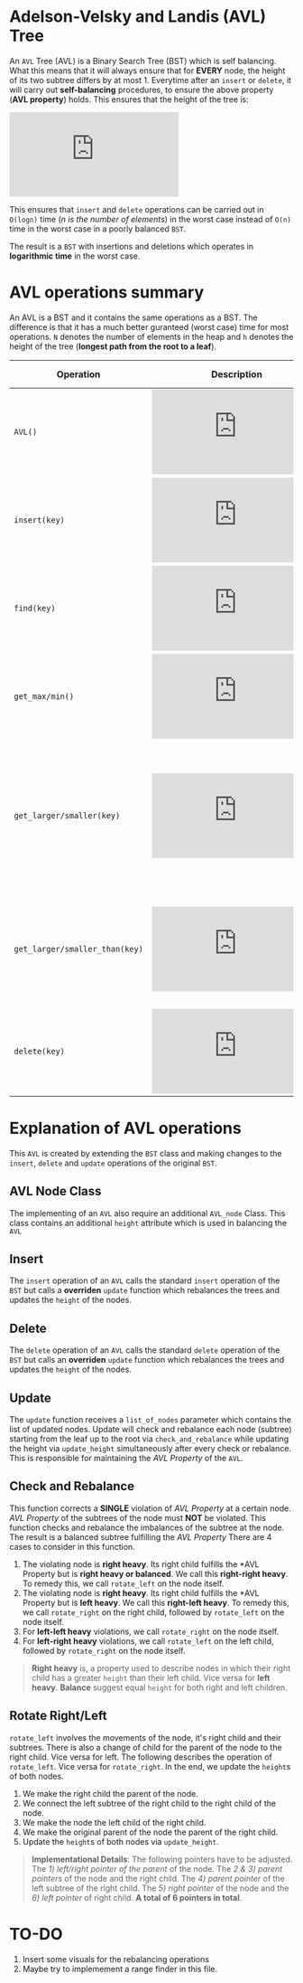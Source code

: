 # Adelson-Velsky and Landis (AVL) Tree
An `AVL` Tree (AVL) is a Binary Search Tree (BST) which is self balancing. What this means that it will always ensure that for **EVERY** node, the height of its two subtree differs by at most 1. Everytime after an `insert` or `delete`, it will carry out **self-balancing** procedures, to ensure the above property (**AVL property**) holds. This ensures that the height of the tree is:

![equation](https://latex.codecogs.com/gif.latex?height%3DO%28%5Clog%20n%29)

This ensures that `insert` and `delete` operations can be carried out in `O(logn)` time (*n is the number of elements*) in the worst case instead of `O(n)` time in the worst case in a poorly balanced `BST`. 

The result is a `BST` with insertions and 
deletions which operates in **logarithmic time** in the worst case.

# AVL operations summary
An AVL is a BST and it contains the same operations as a BST. The difference is that it has a much better guranteed (worst case) time for most operations. `N` denotes the number of elements in the heap and `h` denotes the height of the tree (**longest path from the root to a leaf**).

|Operation|Description|Time Complexity|
|----------------|-------------------------------|-----------------------------|
`AVL()`|![equation](https://latex.codecogs.com/png.latex?O%281%29)|Constructor for `AVL`.
`insert(key)`|![equation](https://latex.codecogs.com/gif.latex?O%28%5Clog%20n%29)|Inserts key into the data structure while maintaining AVL property.
`find(key)`|![equation](https://latex.codecogs.com/gif.latex?O%28%5Clog%20n%29)| Finds and returns the specified key. Returns `None` if key is not found.
`get_max/min()`|![equation](https://latex.codecogs.com/gif.latex?O%28%5Clog%20n%29)|Returns the element with the largest/smallest key.
`get_larger/smaller(key)`|![equation](https://latex.codecogs.com/gif.latex?O%28%5Clog%20n%29)|Returns the first key which is **strictly** smaller/larger than the key specified. Returns `None` if there's nothing **strictly** smaller/larger or **if the key specified key is not in `AVL`**.
`get_larger/smaller_than(key)`|![equation](https://latex.codecogs.com/gif.latex?O%28%5Clog%20n%29)|Returns the first key which is **strictly** smaller/larger than the key specified. Returns `None` if there's nothing **strictly** smaller/larger.
`delete(key)`|![equation](https://latex.codecogs.com/gif.latex?O%28%5Clog%20n%29)|Returns and deletes the specified key. Returns `None` if specified key is not found in the `AVL`.

# Explanation of AVL operations
This `AVL` is created by extending the `BST` class and making changes to the `insert`, `delete` and `update` operations of the original `BST`.

## AVL Node Class
The implementing of an `AVL` also require an additional `AVL_node` Class. This class contains an additional `height` attribute which is used in balancing the `AVL`

## Insert
The `insert` operation of an `AVL` calls the standard `insert` operation of the `BST` but calls a **overriden** `update` function which rebalances the trees and updates the `height` of the nodes.

## Delete
The `delete` operation of an `AVL` calls the standard `delete` operation of the `BST` but calls an **overriden** `update` function which rebalances the trees and updates the `height` of the nodes.

## Update
The `update` function receives a `list_of_nodes` parameter which contains the list of updated nodes. Update will check and rebalance each node (subtree) starting from the leaf up to the root via `check_and_rebalance` while updating the height via `update_height` simultaneously after every check or rebalance. This is responsible for maintaining the *AVL Property* of the `AVL`.

## Check and Rebalance
This function corrects a **SINGLE** violation of *AVL Property* at a certain node. *AVL Property* of the subtrees of the node must **NOT** be violated. This function checks and rebalance the imbalances of the subtree at the node. The result is a balanced subtree fulfilling the *AVL Property* There are 4 cases to consider in this function.

1. The violating node is **right heavy**. Its right child fulfills the *AVL Property but is **right heavy or balanced**. We call this **right-right heavy**. To remedy this, we call `rotate_left` on the node itself. 
2. The violating node is **right heavy**. Its right child fulfills the *AVL Property but is **left heavy**. We call this **right-left heavy**. To remedy this, we call `rotate_right` on the right child, followed by `rotate_left` on the node itself.
3. For **left-left heavy** violations, we call `rotate_right` on the node itself. 
4. For **left-right heavy** violations, we call `rotate_left` on the left child, followed by `rotate_right` on the node itself.

> **Right heavy** is, a property used to describe nodes in which their right child has a greater `height` than their left child. Vice versa for **left heavy**. **Balance** suggest equal `height` for both right and left children.

## Rotate Right/Left

`rotate_left` involves the movements of the node, it's right child and their subtrees. There is also a change of child for the parent of the node to the right child. Vice versa for left. The following describes the operation of `rotate_left`. Vice versa for `rotate_right`. In the end, we update the `height`s of both nodes.

1. We make the right child the parent of the node.
2. We connect the left subtree of the right child to the right child of the node.
3. We make the node the left child of the right child. 
4. We make the original parent of the node the parent of the right child.
5. Update the `height`s of both nodes via `update_height`.

> **Implementational Details**: The following pointers have to be adjusted. The *1) left/right pointer of the parent* of the node. The *2 & 3) parent pointers* of the node and the right child. The *4) parent pointer* of the left subtree of the right child. The *5) right pointer* of the node and the *6) left pointer* of right child. **A total of 6 pointers in total**.

##


# TO-DO

1. Insert some visuals for the rebalancing operations
2. Maybe try to implemement a range finder in this file.




